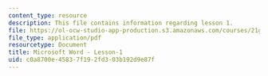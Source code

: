 ```yaml
---
content_type: resource
description: This file contains information regarding lesson 1.
file: https://ol-ocw-studio-app-production.s3.amazonaws.com/courses/21g-110-chinese-iv-streamlined-spring-2004/c0a8700e45837f192fd303b192d9e87f_MIT21G_110S04_Lesson_1.pdf
file_type: application/pdf
resourcetype: Document
title: Microsoft Word - Lesson-1
uid: c0a8700e-4583-7f19-2fd3-03b192d9e87f
---
```

